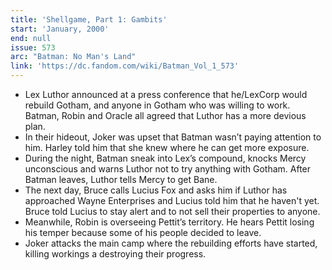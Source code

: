 ```yaml
---
title: 'Shellgame, Part 1: Gambits'
start: 'January, 2000'
end: null
issue: 573
arc: "Batman: No Man's Land"
link: 'https://dc.fandom.com/wiki/Batman_Vol_1_573'
---
```


- Lex Luthor announced at a press conference that he/LexCorp would rebuild Gotham, and anyone in Gotham who was willing to work. Batman, Robin and Oracle all agreed that Luthor has a more devious plan.
- In their hideout, Joker was upset that Batman wasn’t paying attention to him. Harley told him that she knew where he can get more exposure.
- During the night, Batman sneak into Lex’s compound, knocks Mercy unconscious and warns Luthor not to try anything with Gotham. After Batman leaves, Luthor tells Mercy to get Bane.
- The next day, Bruce calls Lucius Fox and asks him if Luthor has approached Wayne Enterprises and Lucius told him that he haven't yet. Bruce told Lucius to stay alert and to not sell their properties to anyone.
- Meanwhile, Robin is overseeing Pettit’s territory. He hears Pettit losing his temper because some of his people decided to leave.
- Joker attacks the main camp where the rebuilding efforts have started, killing workings a destroying their progress.
